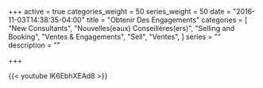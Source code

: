 +++
active = true
categories_weight = 50
series_weight = 50
date = "2016-11-03T14:38:35-04:00"
title = "Obtenir Des Engagements"
categories = [
  "New Consultants",
  "Nouvelles(eaux) Conseillères(ers)",
  "Selling and Booking",
  "Ventes & Engagements",
  "Sell",
  "Ventes",
]
series = ""
description = ""

+++

{{< youtube lK6EbhXEAd8 >}}
